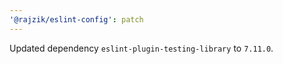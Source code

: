 ```yaml
---
'@rajzik/eslint-config': patch
---
```


Updated dependency `eslint-plugin-testing-library` to `7.11.0`.
